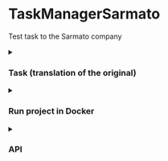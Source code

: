 # TaskManagerSarmato
Test task to the Sarmato company

<details>
    <summary><h3>Task (translation of the original)</h3></summary>

        Develop a RESTful API for task management. Use the Symfony 6 framework and the MySQL database.

        Description:
        - There are users in the system, each of whom can create, view, update and delete their tasks.
        - The task consists of the following fields: title, description, creation date, completion date, status (completed or not).
        - The system must support the following actions:
            - View a list of all the user's tasks.
            - Creating a new task.
            - View information about the task.
            - Editing a task (changing the title, description, and completion date fields).
            - Deleting a task.
            - Marking the task as completed.

        Requirements:
            - The Symfony 6 framework should be used to create an API.
            - To work with the database, use the Doctrine ORM.
            - Add user authorization using authorization tokens (JWT or other).
            - Error handling and data validation must be implemented.
            - API documentation should be available.

        Results:
            - The source code of the developed API.
            - API documentation (in English) in Markdown format, containing a description of the available routes and request parameters.

        Additional tasks (an advantage):
            - Implement pagination and sorting when requesting a list of tasks.
            - Implement the ability to add comments to tasks.
            - Write unit tests for the created controllers and services.
</details>

<details>
    <summary><h3>Run project in Docker</h3></summary>

    1 git clone https://github.com/NikitinUser/TaskManagerSarmato.git

    2 cd TaskManagerSarmato/docker

    3 run and login Docker

    4 sudo docker compose up --build

    5 open a new tab in current terminal

    6 cd ../app

    7 composer install

    if you have docker desktop:

    8 open docker desktop, open project container, click to tms_php, select Termenal

    9 php bin/console doctrine:migrations:migrate

    10 php bin/console doctrine:fixtures:load (select yes)

    11 php bin/console lexik:jwt:generate-keypair

    else:

    8 cd ../docker

    9 sudo docker exec -itu root tms_php bash

    10 php bin/console doctrine:migrations:migrate

    11 php bin/console doctrine:fixtures:load (select yes)

    12 php bin/console lexik:jwt:generate-keypair

</details>

<details>
    <summary><h3>API</h3></summary>

<div>
    <a href="/swagger.json">swagger json</a>
</div>
<div>
    <a href="/swagger.yaml">swagger yaml</a>
</div>
<div>
    <a href="/TaskManagerSarmato.postman_collection.json">postman collection</a>
</div>


host - http://127.0.0.1:7777

## Task

### fields

#### id
* type: integer
* nullable: false
* description: unique identifier of task

#### title
* type: string
* max length: 255 in database, 127 in API (because there may be multibyte strings)
* min length: 0 in database, 1 in API
* validation regex pattern: '/^[A-Za-z А-Яа-яЁё 0-9]+$/u'
* nullable: false
* description: title of task

#### description
* type: string
* max length: 5000 in database, 2500 in API (because there may be multibyte strings)
* min length: 0 in database, 1 in API
* validation regex pattern: '/^[A-Za-z А-Яа-яЁё 0-9]+$/u'
* nullable: false
* description: text body for task

#### createdAt
* type: integer
* max length: 10
* min length: 10
* nullable: false
* default: current server date (by unixtime)
* description: date of creating tesk, integer because is unixtime for simplicity

#### updatedAt
* type: integer
* max length: 10
* min length: 10
* nullable: true
* default: null
* description: date of updating task, integer because is unixtime for simplicity

#### planeCompleteDate
* type: integer
* max length: 10
* min length: 10
* nullable: false
* description: the date when the user plans to complete the task, integer because is unixtime for simplicity

#### isComlite
* type: bool
* nullable: false
* default: false
* description: the mark on the completion of the task: false - the task is active, true - the task is completed.

#### userId
* type: integer
* nullable: false
* description: unique identifier of user who own a task

## Get token `/api/login_check` [POST]

The `/api/login_check` method is used to authenticate the user. It allows you to verify user credentials and get an JWT token.

### HTTP-запрос

- **Method:** POST
- **Required authentication:** False
- **Content type:** application/json

#### Request Body

- **Required:** True

1. `email` (string)
2. `password` (string)

Example:

```json
{
  "email": "admin@mail.ru",
  "password": "12345"
}
```

### Responses

#### Success (200)

- **Content type:** application/json

Example:

```json
{
  "token": "eyJ0...zVQ"
}
```

#### Unauthorized (401)

- **Content type:** application/json

Example:

```json
{
    "code": 401,
    "message": "Invalid credentials."
}
```

## Get all user tasks `/api/task/all` [GET]

The `/api/task/all` method is used to getting all tasks for current user.

### HTTP-запрос

- **Method:** GET
- **Required authentication:** True
- **Content type:** application/json
- **Authorization:** Bearer Token

### Responses

1. `message` (string or null)
2. `data` (array or null)

#### Success (200)

- **Content type:** application/json

Example:

```json
{
    "message": null,
    "data": [
        {
            "id": 1,
            "title": "test1",
            "description": "test1",
            "createdAt": 1694921959,
            "updatedAt": null,
            "planeCompleteDate": 1700170901,
            "isComplete": false,
            "userId": 1
        }
    ],
    "responseCode": 200
}
```

#### BAD REQUEST (400), SERVER ERROR (500)

- **Content type:** application/json

Example:

```json
{
    "message": "text",
    "data": null,
    "responseCode": 400 // 500
}
```

#### Unauthorized (401)

- **Content type:** application/json

Example:

```json
{
    "code": 401,
    "message": "Invalid credentials."
}
```


## Get task by id `/api/task` [GET]

The `/api/task` method is used to getting task for current user by task id.

### HTTP-запрос

- **Method:** GET
- **Required authentication:** True
- **Content type:** application/json
- **Authorization:** Bearer Token

### URI Params

- **Required:** True

1. `id` - id of task

### Responses

1. `message` (string or null)
2. `data` (object or null)

#### Success (200)

- **Content type:** application/json

Example:

```json
{
    "message": null,
    "data":
        {
            "id": 1,
            "title": "test1",
            "description": "test1",
            "createdAt": 1694921959,
            "updatedAt": null,
            "planeCompleteDate": 1700170901,
            "isComplete": false,
            "userId": 1
        },
    "responseCode": 200
```

#### BAD REQUEST (400), SERVER ERROR (500)

- **Content type:** application/json

Example:

```json
{
    "message": "text",
    "data": null,
    "responseCode": 400 // 500
}
```

#### Unauthorized (401)

- **Content type:** application/json

Example:

```json
{
    "code": 401,
    "message": "Invalid credentials."
}
```


## Create task `/api/task` [POST]

The `/api/task/all` method is used to creating a new task for current user.

### HTTP-запрос

- **Method:** POST
- **Required authentication:** True
- **Content type:** application/json
- **Authorization:** Bearer Token

### Request body

- **Required:** True

1. `title` (string, max: 127, min: 1, allow symbols: A-Za-z А-Яа-яЁё 0-9)
2. `description` (string, max: 2500, min: 1, allow symbols: A-Za-z А-Яа-яЁё 0-9)
3. `planeCompleteDate` (integer, max: 10, min: 10) - Planned task completion date (in UNIX timestamp format)

Example:

```json
{
    "title": "test1",
    "description": "test1",
    "planeCompleteDate": 1700170901
}
```

### Responses

1. `message` (string or null)
2. `data` (object or null)

#### Success (200)

- **Content type:** application/json

Example:

```json
{
    "message": null,
    "data":
        {
            "id": 1,
            "title": "test1",
            "description": "test1",
            "createdAt": 1694921959,
            "updatedAt": null,
            "planeCompleteDate": 1700170901,
            "isComplete": false,
            "userId": 1
        },
    "responseCode": 200
}
```

#### BAD REQUEST (400), SERVER ERROR (500)

- **Content type:** application/json

Example:

```json
{
    "message": "text",
    "data": null,
    "responseCode": 400 // 500
}
```

#### Unauthorized (401)

- **Content type:** application/json

Example:

```json
{
    "code": 401,
    "message": "Invalid credentials."
}
```


## Update task `/api/task` [PATCH]

The `/api/task` method is used to update fields title, description, planeCompleteDate in task.

### HTTP-запрос

- **Method:** PATCH
- **Required authentication:** True
- **Content type:** application/json
- **Authorization:** Bearer Token

### Request body

- **Required:** True

1. `id` (integer, min: 1)
2. `title` (string, max: 255, min: 1, allow symbols: A-Za-z А-Яа-яЁё 0-9)
3. `description` (string, max: 2500, min: 1, allow symbols: A-Za-z А-Яа-яЁё 0-9)
4. `planeCompleteDate` (integer, max: 10, min: 10) - Planned task completion date (in UNIX timestamp format)

Example:

```json
{
    "id": 2,
    "title": "test2",
    "description": "test2 test3 test4",
    "planeCompleteDate": 1700170902
}
```

### Responses

1. `message` (string or null)
2. `data` (object or null)

#### Success (200)

- **Content type:** application/json

Example:

```json
{
    "message": null,
    "data":
        {
            "id": 1,
            "title": "test1",
            "description": "test1",
            "createdAt": 1694921959,
            "updatedAt": null,
            "planeCompleteDate": 1700170901,
            "isComplete": false,
            "userId": 1
        },
    "responseCode": 200
}
```

#### BAD REQUEST (400), SERVER ERROR (500)

- **Content type:** application/json

Example:

```json
{
    "message": "text",
    "data": null,
    "responseCode": 400 // 500
}
```

#### Unauthorized (401)

- **Content type:** application/json

Example:

```json
{
    "code": 401,
    "message": "Invalid credentials."
}
```

## Done task `/api/task/done` [PATCH]

The `/api/task/done` method is used to mark task as complete.

### HTTP-запрос

- **Method:** PATCH
- **Required authentication:** True
- **Content type:** application/json
- **Authorization:** Bearer Token

### Request body

- **Required:** True

1. `id` (integer, min: 1)

Example:

```json
{
    "id": 2
}
```

### Responses

1. `message` (string or null)
2. `data` (object or null)

#### Success (200)

- **Content type:** application/json

Example:

```json
{
    "message": null,
    "data":
        {
            "id": 1,
            "title": "test1",
            "description": "test1",
            "createdAt": 1694921959,
            "updatedAt": null,
            "planeCompleteDate": 1700170901,
            "isComplete": true,
            "userId": 1
        },
    "responseCode": 200
}
```

#### BAD REQUEST (400), SERVER ERROR (500)

- **Content type:** application/json

Example:

```json
{
    "message": "text",
    "data": null,
    "responseCode": 400 // 500
}
```

#### Unauthorized (401)

- **Content type:** application/json

Example:

```json
{
    "code": 401,
    "message": "Invalid credentials."
}
```


## Delete task `/api/task` [DELETE]

The `/api/task` method is used to deleting task by id for current user.

### HTTP-запрос

- **Method:** DELETE
- **Required authentication:** True
- **Content type:** application/json
- **Authorization:** Bearer Token

### URI Params

- **Required:** True

1. `id` - id of task

### Responses

1. `message` (string or null)
2. `data` (object or null)

#### Success (200)

- **Content type:** application/json

Example:

```json
{
    "message": null,
    "data": null,
    "responseCode": 200
}
```

#### BAD REQUEST (400), SERVER ERROR (500)

- **Content type:** application/json

Example:

```json
{
    "message": "text",
    "data": null,
    "responseCode": 400 // 500
}
```

#### Unauthorized (401)

- **Content type:** application/json

Example:

```json
{
    "code": 401,
    "message": "Invalid credentials."
}
```


##

</details>
